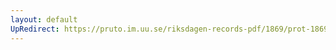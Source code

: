 ```yaml
---
layout: default
UpRedirect: https://pruto.im.uu.se/riksdagen-records-pdf/1869/prot-1869--fk--405.pdf
---
```

